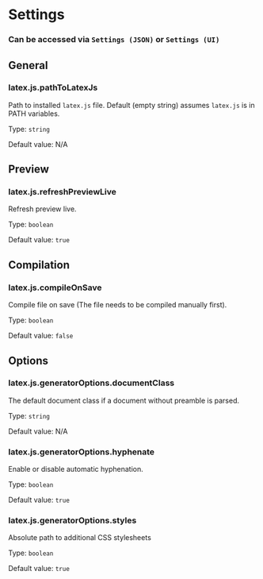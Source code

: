 # Settings

### Can be accessed via `Settings (JSON)` or `Settings (UI)`

## General

### latex.js.pathToLatexJs

Path to installed `latex.js` file. Default (empty string) assumes `latex.js` is in PATH variables.

Type: `string`

Default value: N/A

## Preview

### latex.js.refreshPreviewLive

Refresh preview live.

Type: `boolean`

Default value: `true`

## Compilation

### latex.js.compileOnSave

Compile file on save (The file needs to be compiled manually first).

Type: `boolean`

Default value: `false`

## Options

### latex.js.generatorOptions.documentClass

The default document class if a document without preamble is parsed.

Type: `string`

Default value: N/A

### latex.js.generatorOptions.hyphenate

Enable or disable automatic hyphenation.

Type: `boolean`

Default value: `true`

### latex.js.generatorOptions.styles

Absolute path to additional CSS stylesheets

Type: `boolean`

Default value: `true`